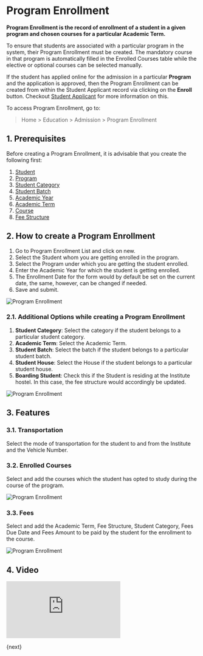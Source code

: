 <!-- add-breadcrumbs -->
# Program Enrollment

**Program Enrollment is the record of enrollment of a student in a given program and chosen courses for a particular Academic Term.**

To ensure that students are associated with a particular program in the system, their Program Enrollment must be created. The mandatory course in that program is automatically filled in the Enrolled Courses table while the elective or optional courses can be selected manually.

If the student has applied online for the admission in a particular **Program** and the application is approved, then the Program Enrollment can be created from within the Student Applicant record via clicking on the **Enroll** button. Checkout [Student Applicant](/docs/user/manual/en/education/student-applicant) for more information on this.

To access Program Enrollment, go to:

> Home > Education > Admission > Program Enrollment

## 1. Prerequisites

Before creating a Program Enrollment, it is advisable that you create the following first:

1. [Student](/docs/user/manual/en/education/student)
1. [Program](/docs/user/manual/en/education/program)
1. [Student Category](/docs/user/manual/en/education/student-category)
1. [Student Batch](/docs/user/manual/en/education/student-batch-name)
1. [Academic Year](/docs/user/manual/en/education/academic-year)
1. [Academic Term](/docs/user/manual/en/education/academic-term)
1. [Course](/docs/user/manual/en/education/course)
1. [Fee Structure](/docs/user/manual/en/education/fee-structure)

## 2. How to create a Program Enrollment

1. Go to Program Enrollment List and click on new.
1. Select the Student whom you are getting enrolled in the program.
1. Select the Program under which you are getting the student enrolled.
1. Enter the Academic Year for which the student is getting enrolled.
1. The Enrollment Date for the form would by default be set on the current date, the same, however, can be changed if needed.
1. Save and submit.

 ![Program Enrollment](/docs/v12/assets/img/education/education-program-enrollment-1.gif)

### 2.1. Additional Options while creating a Program Enrollment

1. **Student Category**: Select the category if the student belongs to a particular student category.
1. **Academic Term**: Select the Academic Term.
1. **Student Batch**: Select the batch if the student belongs to a particular student batch.
1. **Student House**: Select the House if the student belongs to a particular student house.
1. **Boarding Student**: Check this if the Student is residing at the Institute hostel. In this case, the fee structure would accordingly be updated.

 ![Program Enrollment](/docs/v12/assets/img/education/education-program-enrollment-2.gif)

## 3. Features

### 3.1. Transportation

Select the mode of transportation for the student to and from the Institute and the Vehicle Number.

### 3.2. Enrolled Courses

Select and add the courses which the student has opted to study during the course of the program.

![Program Enrollment](/docs/v12/assets/img/education/education-program-enrollment-3.png)

### 3.3. Fees

Select and add the Academic Term, Fee Structure, Student Category, Fees Due Date and Fees Amount to be paid by the student for the enrollment to the course.

![Program Enrollment](/docs/v12/assets/img/education/education-program-enrollment-4.gif)

## 4. Video


<div>
    <div class='embed-container'>
        <iframe src='https://www.youtube.com/embed//5nxWYBRHY_o?start=0&end=88' frameborder='0' allowfullscreen>
        </iframe>
    </div>
</div>

{next}
